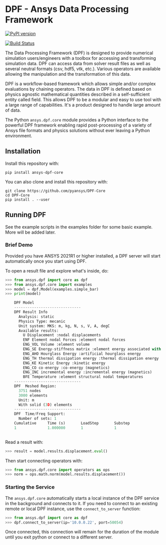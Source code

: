 # DPF - Ansys Data Processing Framework

[![PyPI version](https://badge.fury.io/py/ansys-dpf-core.svg)](https://badge.fury.io/py/ansys-dpf-core)

[![Build Status](https://dev.azure.com/pyansys/pyansys/_apis/build/status/pyansys.DPF-Core?branchName=master)](https://dev.azure.com/pyansys/pyansys/_build/latest?definitionId=2&branchName=master)


The Data Processing Framework (DPF) is designed to provide numerical
simulation users/engineers with a toolbox for accessing and
transforming simulation data. DPF can access data from solver result
files as well as several neutral formats (csv, hdf5, vtk,
etc.). Various operators are available allowing the manipulation and
the transformation of this data.

DPF is a workflow-based framework which allows simple and/or complex
evaluations by chaining operators. The data in DPF is defined based on
physics agnostic mathematical quantities described in a
self-sufficient entity called field. This allows DPF to be a modular
and easy to use tool with a large range of capabilities. It's a
product designed to handle large amount of data.

The Python ``ansys.dpf.core`` module provides a Python interface to
the powerful DPF framework enabling rapid post-processing of a variety
of Ansys file formats and physics solutions without ever leaving a
Python environment.  

## Installation

Install this repository with:

```
pip install ansys-dpf-core 
```

You can also clone and install this repository with:

```
git clone https://github.com/pyansys/DPF-Core
cd DPF-Core
pip install . --user
```


## Running DPF

See the example scripts in the examples folder for some basic example.  More will be added later.

### Brief Demo

Provided you have ANSYS 2021R1 or higher installed, a DPF server will start
automatically once you start using DPF.

To open a result file and explore what's inside, do:

```py
>>> from ansys.dpf import core as dpf
>>> from ansys.dpf.core import examples
>>> model = dpf.Model(examples.simple_bar)
>>> print(model)

    DPF Model
    ------------------------------
    DPF Result Info 
      Analysis: static 
      Physics Type: mecanic 
      Unit system: MKS: m, kg, N, s, V, A, degC 
      Available results: 
        U Displacement :nodal displacements 
        ENF Element nodal Forces :element nodal forces 
        ENG_VOL Volume :element volume 
        ENG_SE Energy-stiffness matrix :element energy associated with the stiffness matrix 
        ENG_AHO Hourglass Energy :artificial hourglass energy 
        ENG_TH thermal dissipation energy :thermal dissipation energy 
        ENG_KE Kinetic Energy :kinetic energy 
        ENG_CO co-energy :co-energy (magnetics) 
        ENG_INC incremental energy :incremental energy (magnetics) 
        BFE Temperature :element structural nodal temperatures 
    ------------------------------
    DPF  Meshed Region: 
      3751 nodes 
      3000 elements 
      Unit: m 
      With solid (3D) elements
    ------------------------------
    DPF  Time/Freq Support: 
      Number of sets: 1 
    Cumulative     Time (s)       LoadStep       Substep         
    1              1.000000       1              1       
    

```

Read a result with:

```py
>>> result = model.results.displacement.eval()
```

Then start connecting operators with:

```py
>>> from ansys.dpf.core import operators as ops
>>> norm = ops.math.norm(model.results.displacement())
```

### Starting the Service

The `ansys.dpf.core` automatically starts a local instance of the DPF service in the
background and connects to it.  If you need to connect to an existing
remote or local DPF instance, use the ``connect_to_server`` function:

```py
>>> from ansys.dpf import core as dpf
>>> dpf.connect_to_server(ip='10.0.0.22', port=50054)
```

Once connected, this connection will remain for the duration of the
module until you exit python or connect to a different server.

     